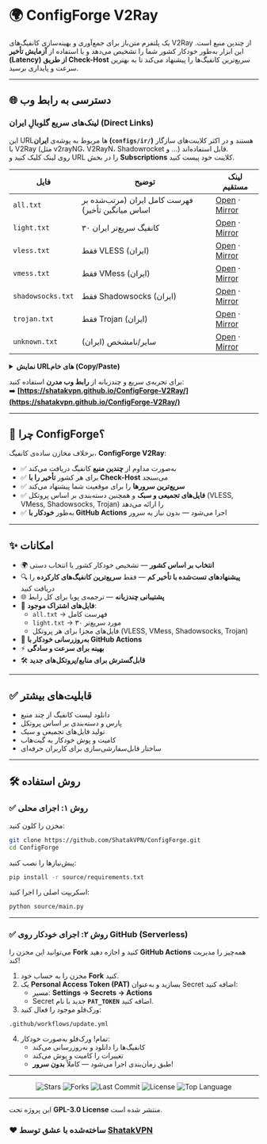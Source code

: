 # 🌍 ConfigForge V2Ray 

یک پلتفرم متن‌باز برای جمع‌آوری و بهینه‌سازی کانفیگ‌های V2Ray از چندین منبع است.
این ابزار به‌طور خودکار کشور شما را تشخیص می‌دهد و با استفاده از **آزمایش تأخیر (Latency) از طریق Check-Host** سریع‌ترین کانفیگ‌ها را پیشنهاد می‌کند تا به بهترین سرعت و پایداری برسید.

---

## 🌐 دسترسی به رابط وب

### لینک‌های سریع گلوبالِ ایران (Direct Links)
این URLها مربوط به پوشه‌ی **ایران (`configs/ir/`)** هستند و در اکثر کلاینت‌های سازگار با V2Ray (مثل v2rayNG، V2RayN، Shadowrocket و …) قابل استفاده‌اند.  
روی لینک کلیک کنید و URL را در بخش **Subscriptions** کلاینت خود پیست کنید.

| فایل | توضیح | لینک مستقیم |
|---|---|---|
| `all.txt` | فهرست کامل ایران (مرتب‌شده بر اساس میانگین تأخیر) | [Open](https://raw.githubusercontent.com/ShatakVPN/ConfigForge-V2Ray/main/configs/ir/all.txt) · [Mirror](https://cdn.jsdelivr.net/gh/ShatakVPN/ConfigForge-V2Ray@main/configs/ir/all.txt) |
| `light.txt` | ۳۰ کانفیگ سریع‌تر ایران | [Open](https://raw.githubusercontent.com/ShatakVPN/ConfigForge-V2Ray/main/configs/ir/light.txt) · [Mirror](https://cdn.jsdelivr.net/gh/ShatakVPN/ConfigForge-V2Ray@main/configs/ir/light.txt) |
| `vless.txt` | فقط VLESS (ایران) | [Open](https://raw.githubusercontent.com/ShatakVPN/ConfigForge-V2Ray/main/configs/ir/vless.txt) · [Mirror](https://cdn.jsdelivr.net/gh/ShatakVPN/ConfigForge-V2Ray@main/configs/ir/vless.txt) |
| `vmess.txt` | فقط VMess (ایران) | [Open](https://raw.githubusercontent.com/ShatakVPN/ConfigForge-V2Ray/main/configs/ir/vmess.txt) · [Mirror](https://cdn.jsdelivr.net/gh/ShatakVPN/ConfigForge-V2Ray@main/configs/ir/vmess.txt) |
| `shadowsocks.txt` | فقط Shadowsocks (ایران) | [Open](https://raw.githubusercontent.com/ShatakVPN/ConfigForge-V2Ray/main/configs/ir/shadowsocks.txt) · [Mirror](https://cdn.jsdelivr.net/gh/ShatakVPN/ConfigForge-V2Ray@main/configs/ir/shadowsocks.txt) |
| `trojan.txt` | فقط Trojan (ایران) | [Open](https://raw.githubusercontent.com/ShatakVPN/ConfigForge-V2Ray/main/configs/ir/trojan.txt) · [Mirror](https://cdn.jsdelivr.net/gh/ShatakVPN/ConfigForge-V2Ray@main/configs/ir/trojan.txt) |
| `unknown.txt` | سایر/نامشخص (ایران) | [Open](https://raw.githubusercontent.com/ShatakVPN/ConfigForge-V2Ray/main/configs/ir/unknown.txt) · [Mirror](https://cdn.jsdelivr.net/gh/ShatakVPN/ConfigForge-V2Ray@main/configs/ir/unknown.txt) |

<details>
<summary><strong>نمایش URLهای خام (Copy/Paste)</strong></summary>

```
https://raw.githubusercontent.com/ShatakVPN/ConfigForge-V2Ray/main/configs/ir/all.txt
https://raw.githubusercontent.com/ShatakVPN/ConfigForge-V2Ray/main/configs/ir/light.txt
https://raw.githubusercontent.com/ShatakVPN/ConfigForge-V2Ray/main/configs/ir/vless.txt
https://raw.githubusercontent.com/ShatakVPN/ConfigForge-V2Ray/main/configs/ir/vmess.txt
https://raw.githubusercontent.com/ShatakVPN/ConfigForge-V2Ray/main/configs/ir/shadowsocks.txt
https://raw.githubusercontent.com/ShatakVPN/ConfigForge-V2Ray/main/configs/ir/trojan.txt
https://raw.githubusercontent.com/ShatakVPN/ConfigForge-V2Ray/main/configs/ir/unknown.txt
```

_میرورها (jsDelivr):_

```
https://cdn.jsdelivr.net/gh/ShatakVPN/ConfigForge-V2Ray@main/configs/ir/all.txt
https://cdn.jsdelivr.net/gh/ShatakVPN/ConfigForge-V2Ray@main/configs/ir/light.txt
https://cdn.jsdelivr.net/gh/ShatakVPN/ConfigForge-V2Ray@main/configs/ir/vless.txt
https://cdn.jsdelivr.net/gh/ShatakVPN/ConfigForge-V2Ray@main/configs/ir/vmess.txt
https://cdn.jsdelivr.net/gh/ShatakVPN/ConfigForge-V2Ray@main/configs/ir/shadowsocks.txt
https://cdn.jsdelivr.net/gh/ShatakVPN/ConfigForge-V2Ray@main/configs/ir/trojan.txt
https://cdn.jsdelivr.net/gh/ShatakVPN/ConfigForge-V2Ray@main/configs/ir/unknown.txt
```
</details>

برای تجربه‌ی سریع و چندزبانه از **رابط وب مدرن** استفاده کنید:  
➡️ **[https://shatakvpn.github.io/ConfigForge-V2Ray/](https://shatakvpn.github.io/ConfigForge-V2Ray/)**

---

## 🚀 چرا ConfigForge؟
برخلاف مخازن ساده‌ی کانفیگ، **ConfigForge V2Ray**:
- ✅ به‌صورت مداوم از **چندین منبع** کانفیگ دریافت می‌کند
- ✅ برای هر کشور **تأخیر را با Check-Host** می‌سنجد
- ✅ **سریع‌ترین سرورها** را برای موقعیت شما پیشنهاد می‌کند
- ✅ **فایل‌های تجمیعی و سبک** و همچنین دسته‌بندی بر اساس پروتکل (VLESS, VMess, Shadowsocks, Trojan) را ارائه می‌دهد
- ✅ به‌طور **خودکار با GitHub Actions** اجرا می‌شود — بدون نیاز به سرور

---

## ✨ امکانات
- 🌍 **انتخاب بر اساس کشور** — تشخیص خودکار کشور یا انتخاب دستی  
- 🔍 **پیشنهادهای تست‌شده با تأخیر کم** — فقط **سریع‌ترین کانفیگ‌های کارکرده** را دریافت کنید  
- 🌐 **پشتیبانی چندزبانه** — ترجمه‌ی پویا برای کل رابط  
- 📂 **فایل‌های اشتراک موجود**:
  - `all.txt` → فهرست کامل
  - `light.txt` → ۳۰ مورد سریع‌تر
  - فایل‌های مجزا برای هر پروتکل (VLESS, VMess, Shadowsocks, Trojan)
- 🔄 **به‌روزرسانی خودکار با GitHub Actions**
- ⚡ **بهینه برای سرعت و سادگی**
- 🛠 **قابل‌گسترش برای منابع/پروتکل‌های جدید**

---

## ✅ قابلیت‌های بیشتر
- دانلود لیست کانفیگ از چند منبع  
- پارس و دسته‌بندی بر اساس پروتکل  
- تولید فایل‌های تجمیعی و سبک  
- کامیت و پوش خودکار به گیت‌هاب  
- ساختار قابل‌سفارشی‌سازی برای کاربران حرفه‌ای  

---

## 🛠 روش استفاده

### ✅ روش ۱: اجرای محلی
مخزن را کلون کنید:
```bash
git clone https://github.com/ShatakVPN/ConfigForge.git
cd ConfigForge
```

پیش‌نیازها را نصب کنید:
```bash
pip install -r source/requirements.txt
```

اسکریپت اصلی را اجرا کنید:
```bash
python source/main.py
```

---

### ✅ روش ۲: اجرای خودکار روی GitHub (Serverless)
می‌توانید این مخزن را **Fork** کنید و اجازه دهید **GitHub Actions** همه‌چیز را مدیریت کند!

1. مخزن را به حساب خود **Fork** کنید.  
2. یک **Personal Access Token (PAT)** بسازید و به‌عنوان Secret اضافه کنید:  
   - مسیر: **Settings → Secrets → Actions**  
   - Secret جدید با نام **`PAT_TOKEN`** اضافه کنید.  
3. ورک‌فلو موجود را فعال کنید:
```bash
.github/workflows/update.yml
```
4. تمام! ورک‌فلو به‌صورت خودکار:  
   - کانفیگ‌ها را دانلود و به‌روزرسانی می‌کند  
   - تغییرات را کامیت و پوش می‌کند  
   - طبق زمان‌بندی اجرا می‌شود — کاملاً **بدون سرور**!  

---

<p align="center">
  <img src="https://img.shields.io/github/stars/ShatakVPN/ConfigForge?style=for-the-badge&color=yellow" alt="Stars" />
  <img src="https://img.shields.io/github/forks/ShatakVPN/ConfigForge?style=for-the-badge&color=blue" alt="Forks" />
  <img src="https://img.shields.io/github/last-commit/ShatakVPN/ConfigForge?style=for-the-badge&color=brightgreen" alt="Last Commit" />
  <img src="https://img.shields.io/github/license/ShatakVPN/ConfigForge?style=for-the-badge&color=orange" alt="License" />
  <img src="https://img.shields.io/github/languages/top/ShatakVPN/ConfigForge?style=for-the-badge&color=purple" alt="Top Language" />
</p>

---
این پروژه تحت **GPL-3.0 License** منتشر شده است.  

### ❤️ ساخته‌شده با عشق توسط [ShatakVPN](https://github.com/ShatakVPN)

